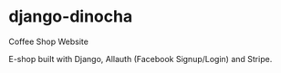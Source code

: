 # django-dinocha
Coffee Shop Website

E-shop built with Django, Allauth (Facebook Signup/Login) and Stripe. 
